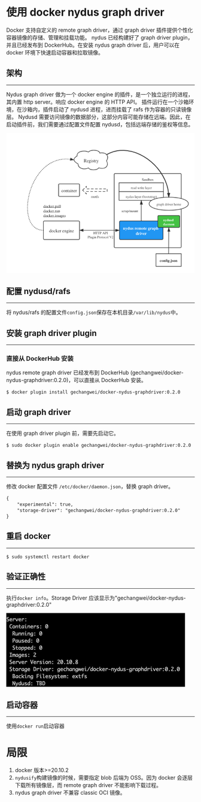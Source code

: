 # 使用 docker nydus graph driver

Docker 支持自定义的 remote graph driver，通过 graph driver 插件提供个性化容器镜像的存储、管理和挂载功能。
nydus 已经构建好了 graph driver plugin，并且已经发布到 DockerHub。在安装 nydus graph driver 后，用户可以在 docker 环境下快速启动容器和拉取镜像。

## 架构

---

Nydus graph driver 做为一个 docker engine 的插件，是一个独立运行的进程，其内置 http server。响应 docker engine 的 HTTP API。
插件运行在一个沙箱环境，在沙箱内，插件启动了 nydusd 进程，进而挂载了 rafs 作为容器的只读镜像层。
Nydusd 需要访问镜像的数据部分，这部分内容可能存储在远端。因此，在启动插件前，我们需要通过配置文件配置 nydusd，包括远端存储的鉴权等信息。

![Docker Info](./images/docker_graphdriver_arch.png)

## 配置 nydusd/rafs

---

将 nydus/rafs 的配置文件`config.json`保存在本机目录`/var/lib/nydus`中。

## 安装 graph driver plugin

---

### 直接从 DockerHub 安装

nydus remote graph driver 已经发布到 DockerHub (gechangwei/docker-nydus-graphdriver:0.2.0)，可以直接从 DockerHub 安装。

```
$ docker plugin install gechangwei/docker-nydus-graphdriver:0.2.0
```

## 启动 graph driver

---

在使用 graph driver plugin 前，需要先启动它。

```
$ sudo docker plugin enable gechangwei/docker-nydus-graphdriver:0.2.0
```

## 替换为 nydus graph driver

---

修改 docker 配置文件 `/etc/docker/daemon.json`，替换 graph driver。

```
{
    "experimental": true,
    "storage-driver": "gechangwei/docker-nydus-graphdriver:0.2.0"
}
```

## 重启 docker

---

```
$ sudo systemctl restart docker
```

## 验证正确性

---

执行`docker info`。Storage Driver 应该显示为"gechangwei/docker-nydus-graphdriver:0.2.0"

![Docker Info](./images/docker_info_storage_driver.png)

## 启动容器

---

使用`docker run`启动容器

# 局限

1. docker 版本>=20.10.2
2. `nydusify`构建镜像的时候，需要指定 blob 后端为 OSS。因为 docker 会逐层下载所有镜像层，而 remote graph driver 不能影响下载过程。
3. nydus graph driver 不兼容 classic OCI 镜像。
